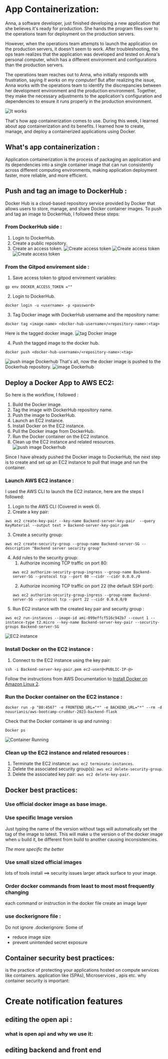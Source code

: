 # App Containerization:
Anna, a software developer, just finished developing a new application that she believes it's ready for production. She hands the program files over to the operations team for deployment on the production servers.

However, when the operations team attempts to launch the application on the production servers, it doesn't seem to work. After troubleshooting, the ops team realizes that the application was developed and tested on Anna's personal computer, which has a different environment and configurations than the production servers.

The operations team reaches out to Anna, who initially responds with frustration, saying *It works on my computer!* But after realizing the issue, Anna works with the operations team to identify the discrepancies between her development environment and the production environment. Together, they make the necessary adjustments to the application's configuration and dependencies to ensure it runs properly in the production environment.

![It works](assets/week1-it-works.png)

That's how app containerization comes to use.
During this week, I learned about app containerization and its benefits. I learned how to create, manage, and deploy a containerized applications using Docker.

## What's app containerization :
Application containerization is the process of packaging an application and its dependencies into a single container image that can run consistently across different computing environments, making application deployment faster, more reliable, and more efficient.

## Push and tag an image to DockerHub :
Docker Hub is a cloud-based repository service provided by Docker that allows users to store, manage, and share Docker container images. 
To push and tag an image to DockerHub, I followed these steps:

### From DockerHub side :
1. Login to DockerHub.
2. Create a public repository.
3. Create an access token.
![Create access token](assets/week1-dockerhub-AccessToken-0.PNG)
![Create access token](assets/week1-dockerhub-AccessToken-1.PNG)
![Create access token](assets/week1-dockerhub-AccessToken-2.PNG)
### From the Gitpod envirement  side :
1. Save access token to gitpod envirement variables:
```
gp env DOCKER_ACCESS_TOKEN =""
```
2. Login to DockerHub.
```
docker login -u <username> -p <password>
```
3. Tag  Docker image with DockerHub username and the repository name:

```
docker tag <image-name> <docker-hub-username>/<repository-name>:<tag>
```
Here is the tagged docker image.
![tag Docker image](assets/week1-Docker-tagImage-2.PNG)
  
4. Push the tagged image to the docker hub.
```
docker push <docker-hub-username>/<repository-name>:<tag>
```
![push image Dockerhub ](assets/week1-Docker-pushImage-2.PNG)
That's all, now the docker image is pushed to the Dockerhub repository.
![image Dockerhub ](assets/week1-Dockerhub-Image-2.PNG)


## Deploy a Docker App to AWS EC2:
So here is the workflow, I followed :

1. Build the Docker image.
2. Tag the image with DockerHub repository name.
3. Push the image to DockerHub.
4. Launch an EC2 instance.
5. Install Docker on the EC2 instance.
6. Pull the Docker image from DockerHub.
7. Run the Docker container on the EC2 instance. 
8. Clean up the EC2 instance and related resources.
![push image Dockerhub ](assets/week1-Workflow-app-cont.png)
  
Since I have already pushed the Docker image to DockerHub, the next step is to create and set up an EC2 instance to pull that image and run the container.  
### Launch AWS EC2 instance :
I used the AWS CLI to launch the EC2 instance, here are the steps I followed:
1. Login to the AWS CLI (Covered in week 0).
2. Create a key pair:
```
aws ec2 create-key-pair --key-name Backend-server-key-pair  --query KeyMaterial --output text > Backend-server-key-pair.pem

```
3. Create a security group:
```
aws ec2 create-security-group --group-name Backend-server-SG --description "Backend server security group"
```
4. Add rules to the security group:
    1. Authorize incoming TCP traffic on port 80:
    ```
    aws ec2 authorize-security-group-ingress --group-name Backend-server-SG --protocol tcp --port 80 --cidr --cidr 0.0.0./0
    ```
    2. Authorize incoming TCP traffic on port 22 (the default SSH port):
    ```
    aws ec2 authorize-security-group-ingress --group-name Backend-server-SG --protocol tcp --port 22 --cidr 0.0.0.0/0
    ```
5. Run EC2 instance with the created key pair and security group :
```
aws ec2 run-instances --image-id ami-099effcf516c942b7 --count 1 --instance-type t2.micro --key-name Backend-server-key-pair --security-groups Backend-server-SG 

```
![EC2 instance](assets/week1-ec2.PNG)

### Install Docker on the EC2 instance :
1. Connect to the EC2 instance using the key pair:
```
ssh -i Backend-server-key-pair.pem ec2-user@<PUBLIC-IP-@>

```
Follow the instructions from AWS Documentation to [Install Docker on Amazon Linux 2](https://docs.aws.amazon.com/AmazonECS/latest/developerguide/create-container-image.html).

###  Run the Docker container on the EC2 instance :
```
docker run -p "80:4567" -e FRONTEND_URL="*" -e BACKEND_URL="*" --rm -d nouurianis/aws-bootcamp-cruddur-2023-backend-flask
```

Check that the Docker container is up and running :
```
Docker ps
```
![Container Running](assets/week1-container-running.PNG)

### Clean up the EC2 instance and related resources :

1. Terminate the EC2 instance: `aws ec2 terminate-instances`.
2. Delete the associated security group(s): `aws ec2 delete-security-group`. 
3. Delete the associated key pair: `aws ec2 delete-key-pair`. 




## Docker best practices:
### Use official docker image as base image.
### Use specific Image version
Just typing the name of the version without tags  will automatically set the tag of the image to latest.
This will make u the version o of the docker image when u build it, be different from build to another causing inconsistencies.

*The more specific the better*
### Use small sized official images 
lots of tools install ==> security issues larger attack surface to your image.

### Order docker commands from least to most most frequently changing  
each command or instruction in the docker file create an image layer 

### use dockerignore file :
Do not ignore .dockerignore:
Some of
* reduce image size 
* prevent unintended secret exposure


## Container security best practices:
is the practice of protecting your applications hosted on compute services like containers.
application like (SPAs), Microservices , apis etc.
why container security is important:




# Create notification features
## editing the open api :
### what is open api and why we use it:
## editing backend and front end 















